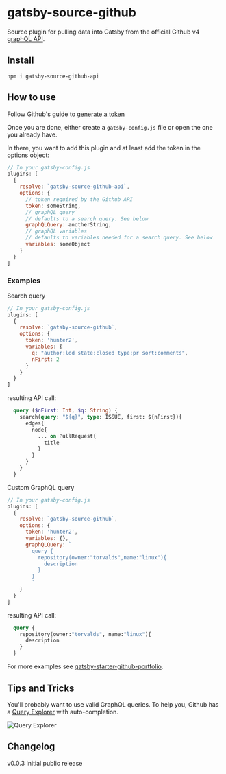 # gatsby-source-github

Source plugin for pulling data into Gatsby from the official Github v4 [graphQL API](https://developer.github.com/v4/).

## Install

`npm i gatsby-source-github-api`

## How to use
Follow Github's guide to [generate a token](https://help.github.com/articles/creating-a-personal-access-token-for-the-command-line/)

Once you are done, either create a `gatsby-config.js` file or open the one you already have.

In there, you want to add this plugin and at least add the token in the options object:
```javascript
// In your gatsby-config.js
plugins: [
  {
    resolve: `gatsby-source-github-api`,
    options: {
      // token required by the Github API
      token: someString,
      // graphQL query
      // defaults to a search query. See below
      graphQLQuery: anotherString,
      // graphQL variables
      // defaults to variables needed for a search query. See below
      variables: someObject
    }
  }
]
```

### Examples

Search query
```javascript
// In your gatsby-config.js
plugins: [
  {
    resolve: `gatsby-source-github`,
    options: {
      token: 'hunter2',
      variables: {
        q: "author:ldd state:closed type:pr sort:comments",
        nFirst: 2
      }
    }
  }
]
```
resulting API call:
```graphql
  query ($nFirst: Int, $q: String) {
    search(query: "${q}", type: ISSUE, first: ${nFirst}){
      edges{
        node{
          ... on PullRequest{
            title
          }
        }
      }
    }
  }
```

Custom GraphQL query 
```javascript
// In your gatsby-config.js
plugins: [
  {
    resolve: `gatsby-source-github`,
    options: {
      token: 'hunter2',
      variables: {},
      graphQLQuery: `
        query {
          repository(owner:"torvalds",name:"linux"){
            description
          }
        }
        `
    }
  }
]
```
resulting API call:
```graphql
  query {
    repository(owner:"torvalds", name:"linux"){
      description
    }
  }
```

For more examples see [gatsby-starter-github-portfolio](https://github.com/ldd/gatsby-starter-github-portfolio).

## Tips and Tricks

You'll probably want to use valid GraphQL queries. To help you, Github has a [Query Explorer](https://developer.github.com/v4/explorer/) with auto-completion.

![Query Explorer](https://user-images.githubusercontent.com/1187476/30273078-69695a10-96c5-11e7-90b8-7dc876cc214a.png)

## Changelog

v0.0.3    Initial public release
